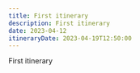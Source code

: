 ```yaml
---
title: First itinerary
description: First itinerary
date: 2023-04-12
itineraryDate: 2023-04-19T12:50:00
---
```


First itinerary
